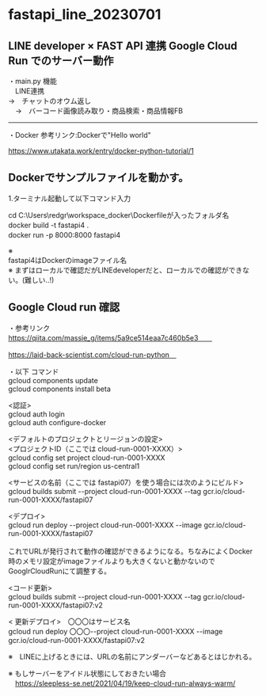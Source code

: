 # fastapi_line_20230701
## LINE developer × FAST API 連携 Google Cloud Run でのサーバー動作

・main.py 機能<br>
　LINE連携<br>
  →　チャットのオウム返し<br>
　→　バーコード画像読み取り・商品検索・商品情報FB<br>

---------------------------------------------------------------
・Docker 参考リンク:Dockerで"Hello world"


  https://www.utakata.work/entry/docker-python-tutorial/1


## Dockerでサンプルファイルを動かす。<br>

1.ターミナル起動して以下コマンド入力<br>

cd C:\Users\redgr\workspace_docker\Dockerfileが入ったフォルダ名　<br>
docker build -t fastapi4 .　<br>
docker run -p 8000:8000 fastapi4　 <br>

※ <br> fastapi4はDockerのimageファイル名　 <br>
※ まずはローカルで確認だがLINEdeveloperだと、ローカルでの確認ができない。(難しい..!)

## Google Cloud run 確認

・参考リンク<br>
https://qiita.com/massie_g/items/5a9ce514eaa7c460b5e3　　<br>

https://laid-back-scientist.com/cloud-run-python　<br>



・以下 コマンド<br>
gcloud components update<br>
gcloud components install beta <br>

<認証><br>
gcloud auth login<br>
gcloud auth configure-docker<br>

<デフォルトのプロジェクトとリージョンの設定><br>
<プロジェクトID（ここでは cloud-run-0001-XXXX）><br>
gcloud config set project cloud-run-0001-XXXX<br>
gcloud config set run/region us-central1<br>

<サービスの名前（ここでは fastapi07）を使う場合には次のようにビルド> <br>
gcloud builds submit --project  cloud-run-0001-XXXX --tag gcr.io/cloud-run-0001-XXXX/fastapi07<br>

<デプロイ> <br>
gcloud run deploy --project cloud-run-0001-XXXX --image gcr.io/cloud-run-0001-XXXX/fastapi07<br>
<br>
これでURLが発行されて動作の確認ができるようになる。ちなみによくDocker時のメモリ設定がimageファイルよりも大きくないと動かないのでGooglrCloudRunにて調整する。

<コード更新> <br>
gcloud builds submit --project cloud-run-0001-XXXX --tag gcr.io/cloud-run-0001-XXXX/fastapi07:v2<br>

< 更新デプロイ>　〇〇〇はサービス名 <br>
gcloud run deploy 〇〇〇--project cloud-run-0001-XXXX --image gcr.io/cloud-run-0001-XXXX/fastapi07:v2<br>


※　LINEに上げるときには、URLの名前にアンダーバーなどあるとはじかれる。<br>

※ もしサーバーをアイドル状態にしておきたい場合<br>
　https://sleepless-se.net/2021/04/19/keep-cloud-run-always-warm/

